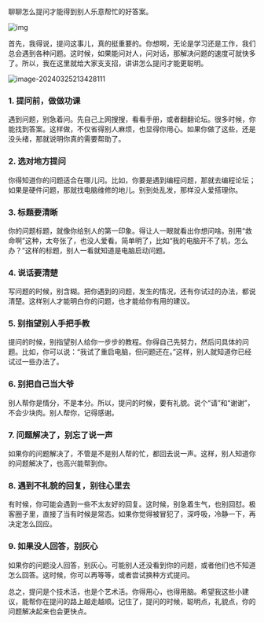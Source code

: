 聊聊怎么提问才能得到别人乐意帮忙的好答案。

![img](https://javapub-common-oss.oss-cn-beijing.aliyuncs.com/javapub/202403252141451.jpeg)

首先，我得说，提问这事儿，真的挺重要的。你想啊，无论是学习还是工作，我们总会遇到各种问题。这时候，如果能问对人，问对话，那解决问题的速度可就快多了。所以，我在这里就给大家支支招，讲讲怎么提问才能更聪明。

![image-20240325213428111](https://javapub-common-oss.oss-cn-beijing.aliyuncs.com/javapub/202403252134461.png)

### 1. 提问前，做做功课

遇到问题，别急着问。先自己上网搜搜，看看手册，或者翻翻论坛。很多时候，你能找到答案。这样做，不仅省得别人麻烦，也显得你用心。如果你做了这些，还是没头绪，那就说明你真的需要帮助了。

### 2. 选对地方提问

你得知道你的问题适合在哪儿问。比如，你要是遇到编程问题，那就去编程论坛；如果是硬件问题，那就找电脑维修的地儿。别到处乱发，那样没人爱搭理你。

### 3. 标题要清晰

你的问题标题，就像你给别人的第一印象。得让人一眼就看出你想问啥。别用“救命啊”这种，太夸张了，也没人爱看。简单明了，比如“我的电脑开不了机，怎么办？”这样的标题，别人一看就知道是电脑启动问题。

### 4. 说话要清楚

写问题的时候，别含糊。把你遇到的问题，发生的情况，还有你试过的办法，都说清楚。这样别人才能明白你的问题，也才能给你有用的建议。

### 5. 别指望别人手把手教

提问的时候，别指望别人给你一步步的教程。你得自己先努力，然后问具体的问题。比如，你可以说：“我试了重启电脑，但问题还在。”这样，别人就知道你已经试过一些办法了。

### 6. 别把自己当大爷

别人帮你是情分，不是本分。所以，提问的时候，要有礼貌。说个“请”和“谢谢”，不会少块肉。别人帮你，记得感谢。

### 7. 问题解决了，别忘了说一声

如果你的问题解决了，不管是不是别人帮的忙，都回去说一声。这样，别人知道你的问题解决了，也高兴能帮到你。

### 8. 遇到不礼貌的回复，别往心里去

有时候，你可能会遇到一些不太友好的回复。这时候，别急着生气，也别回怼。极客圈子里，直接了当有时候是常态。如果你觉得被冒犯了，深呼吸，冷静一下，再决定怎么回应。

### 9. 如果没人回答，别灰心

如果你的问题没人回答，别灰心。可能别人还没看到你的问题，或者他们也不知道怎么回答。这时候，你可以再等等，或者尝试换种方式提问。

总之，提问是个技术活，也是个艺术活。你得用心，也得用脑。希望我这些小建议，能帮你在提问的路上越走越顺。记住了，提问的时候，聪明点，礼貌点，你的问题解决起来也会更快点。

